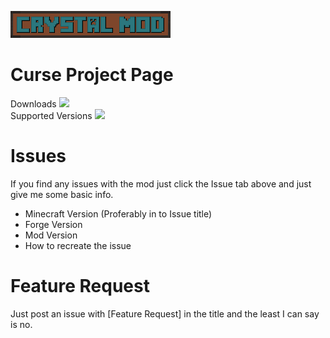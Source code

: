 ![alt tag](https://raw.githubusercontent.com/Alec-WAM/CrystalMod/master/logo.png)

# Curse Project Page
Downloads [![](http://cf.way2muchnoise.eu/full_235023.svg)](http://minecraft.curseforge.com/projects/235023)  
Supported Versions [![](http://cf.way2muchnoise.eu/versions/Minecraft_235023_all.svg)](http://minecraft.curseforge.com/projects/235023)

# Issues
If you find any issues with the mod just click the Issue tab above and just give me some basic info.
* Minecraft Version (Proferably in to Issue title)
* Forge Version
* Mod Version
* How to recreate the issue

# Feature Request
Just post an issue with [Feature Request] in the title and the least I can say is no.
